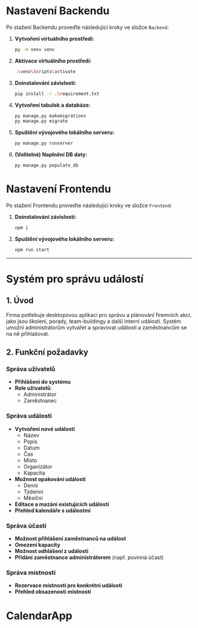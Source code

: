 # Nastavení Backendu

Po stažení Backendu proveďte následující kroky ve složce `Backend`:

1.  **Vytvoření virtuálního prostředí:**

    ```bash
    py -m venv venv
    ```

2.  **Aktivace virtuálního prostředí:**

    ```bash
    .\venv\Scripts\activate
    ```

3.  **Doinstalování závislostí:**

    ```bash
    pip install -r .\requirement.txt
    ```

4.  **Vytvoření tabulek a databáze:**

    ```bash
    py manage.py makemigrations
    py manage.py migrate
    ```

5.  **Spuštění vývojového lokálního serveru:**

    ```bash
    py manage.py runserver
    ```
6.  **(Volitelné) Naplnění DB daty:**

    ```bash
    py manage.py populate_db
    ```

# Nastavení Frontendu

Po stažení Frontendu proveďte následující kroky ve složce `Frontend`:

1.  **Doinstalování závislostí:**

    ```bash
    npm i
    ```

2.  **Spuštění vývojového lokálního serveru:**

    ```bash
    npm run start
    ```

---

# Systém pro správu událostí

## 1. Úvod
Firma potřebuje desktopovou aplikaci pro správu a plánování firemních akcí, jako jsou školení, porady, team-buildingy a další interní události. Systém umožní administrátorům vytvářet a spravovat události a zaměstnancům se na ně přihlašovat.

## 2. Funkční požadavky

### Správa uživatelů
- **Přihlášení do systému**
- **Role uživatelů**:
  - Administrátor
  - Zaměstnanec

### Správa událostí
- **Vytvoření nové události**  
  - Název  
  - Popis  
  - Datum  
  - Čas  
  - Místo  
  - Organizátor  
  - Kapacita  
- **Možnost opakování události**  
  - Denní  
  - Týdenní  
  - Měsíční  
- **Editace a mazání existujících událostí**
- **Přehled kalendáře s událostmi**

### Správa účasti
- **Možnost přihlášení zaměstnanců na událost**
- **Omezení kapacity**
- **Možnost odhlášení z události**
- **Přidání zaměstnance administrátorem** (např. povinná účast)

### Správa místností
- **Rezervace místností pro konkrétní události**
- **Přehled obsazenosti místností**
# CalendarApp
